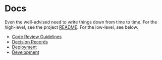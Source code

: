 # Docs

Even the well-advised need to write things down from time to time.
For the high-level, see the project [README](../README.md).
For the low-level, see below.

* [Code Review Guidelines](code_review_guidelines.md)
* [Decision Records](decision_records.md)
* [Deployment](deployment.md)
* [Development](development.md)
